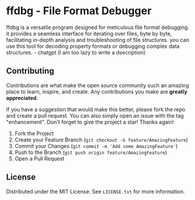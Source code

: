 # ffdbg - File Format Debugger

ffdbg is a versatile program designed for meticulous file format debugging.
it provides a seamless interface for iterating over files, byte by byte, 
facilitating in-depth analysis and troubleshooting of file structures.
you can use this tool for decoding property formats or debugging complex
data structures. - chatgpt (I am too lazy to write a dsecription)

## Contributing
Contributions are what make the open source community such an amazing place to learn, inspire, and create. Any contributions you make are **greatly appreciated**.

If you have a suggestion that would make this better, please fork the repo and create a pull request. You can also simply open an issue with the tag "enhancement".
Don't forget to give the project a star! Thanks again!

1. Fork the Project
2. Create your Feature Branch (`git checkout -b feature/AmazingFeature`)
3. Commit your Changes (`git commit -m 'Add some AmazingFeature'`)
4. Push to the Branch (`git push origin feature/AmazingFeature`)
5. Open a Pull Request

## License

Distributed under the MIT License. See `LICENSE.txt` for more information.


